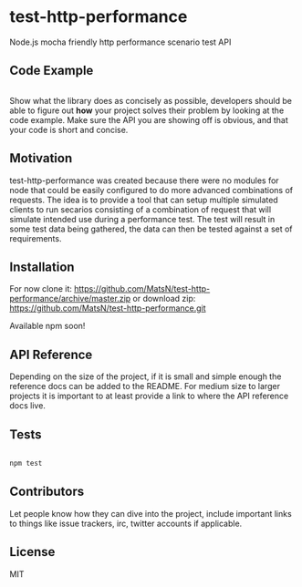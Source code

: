 # test-http-performance
Node.js mocha friendly http performance scenario test API

## Code Example

```javascript


```
Show what the library does as concisely as possible, developers should be able to figure out **how** your project solves their problem by looking at the code example. Make sure the API you are showing off is obvious, and that your code is short and concise.

## Motivation

test-http-performance was created because there were no modules for node that could be easily configured to do more advanced combinations of requests.
The idea is to provide a tool that can setup multiple simulated clients to run secarios consisting of a combination of request that will simulate intended use during a performance test.
The test will result in some test data being gathered, the data can then be tested against a set of requirements. 


## Installation

For now clone it: 
https://github.com/MatsN/test-http-performance/archive/master.zip
or download zip:
https://github.com/MatsN/test-http-performance.git

Available npm soon!

## API Reference

Depending on the size of the project, if it is small and simple enough the reference docs can be added to the README. For medium size to larger projects it is important to at least provide a link to where the API reference docs live.

## Tests

```javascript

npm test

```

## Contributors

Let people know how they can dive into the project, include important links to things like issue trackers, irc, twitter accounts if applicable.

## License

MIT
